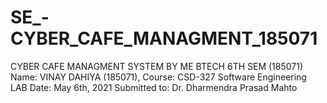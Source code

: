 # SE_-CYBER_CAFE_MANAGMENT_185071
CYBER CAFE MANAGMENT SYSTEM BY ME BTECH 6TH SEM (185071)
Name: VINAY DAHIYA (185071), 
    Course: CSD-327 Software Engineering LAB
    Date: May 6th, 2021
    Submitted to: Dr. Dharmendra Prasad Mahto
